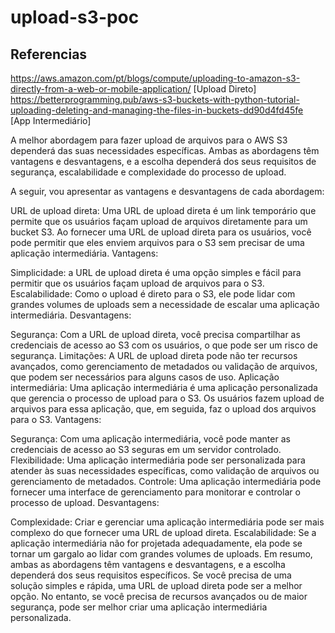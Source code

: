 # upload-s3-poc

## Referencias

https://aws.amazon.com/pt/blogs/compute/uploading-to-amazon-s3-directly-from-a-web-or-mobile-application/ [Upload Direto]
https://betterprogramming.pub/aws-s3-buckets-with-python-tutorial-uploading-deleting-and-managing-the-files-in-buckets-dd90d4fd45fe [App Intermediário]



A melhor abordagem para fazer upload de arquivos para o AWS S3 dependerá das suas necessidades específicas. Ambas as abordagens têm vantagens e desvantagens, e a escolha dependerá dos seus requisitos de segurança, escalabilidade e complexidade do processo de upload.

A seguir, vou apresentar as vantagens e desvantagens de cada abordagem:

URL de upload direta:
Uma URL de upload direta é um link temporário que permite que os usuários façam upload de arquivos diretamente para um bucket S3. Ao fornecer uma URL de upload direta para os usuários, você pode permitir que eles enviem arquivos para o S3 sem precisar de uma aplicação intermediária.
Vantagens:

Simplicidade: a URL de upload direta é uma opção simples e fácil para permitir que os usuários façam upload de arquivos para o S3.
Escalabilidade: Como o upload é direto para o S3, ele pode lidar com grandes volumes de uploads sem a necessidade de escalar uma aplicação intermediária.
Desvantagens:

Segurança: Com a URL de upload direta, você precisa compartilhar as credenciais de acesso ao S3 com os usuários, o que pode ser um risco de segurança.
Limitações: A URL de upload direta pode não ter recursos avançados, como gerenciamento de metadados ou validação de arquivos, que podem ser necessários para alguns casos de uso.
Aplicação intermediária:
Uma aplicação intermediária é uma aplicação personalizada que gerencia o processo de upload para o S3. Os usuários fazem upload de arquivos para essa aplicação, que, em seguida, faz o upload dos arquivos para o S3.
Vantagens:

Segurança: Com uma aplicação intermediária, você pode manter as credenciais de acesso ao S3 seguras em um servidor controlado.
Flexibilidade: Uma aplicação intermediária pode ser personalizada para atender às suas necessidades específicas, como validação de arquivos ou gerenciamento de metadados.
Controle: Uma aplicação intermediária pode fornecer uma interface de gerenciamento para monitorar e controlar o processo de upload.
Desvantagens:

Complexidade: Criar e gerenciar uma aplicação intermediária pode ser mais complexo do que fornecer uma URL de upload direta.
Escalabilidade: Se a aplicação intermediária não for projetada adequadamente, ela pode se tornar um gargalo ao lidar com grandes volumes de uploads.
Em resumo, ambas as abordagens têm vantagens e desvantagens, e a escolha dependerá dos seus requisitos específicos. Se você precisa de uma solução simples e rápida, uma URL de upload direta pode ser a melhor opção. No entanto, se você precisa de recursos avançados ou de maior segurança, pode ser melhor criar uma aplicação intermediária personalizada.
